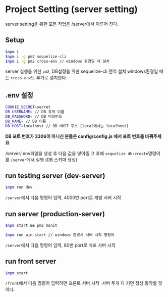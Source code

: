 # Project Setting (server setting)

server setting을 위한 모든 작업은 /server에서 이루어 진다.
​

## Setup

```bash
$npm i
$npm i -g pm2 sequelize-cli
$npm i -g pm2 cross-env // windows 환경일 때 설치
```

server 실행을 위한 `pm2`, DB설정을 위한 sequelize-cli 전역 설치
windows환경일 때는 `cross-env`도 추가로 설치한다.
​

## .env 설정

```bash
COOKIE_SECRET=secret
DB_USERNAME= // DB 유저 이름
DB_PASSWORD= // DB 비밀번호
DB_NAME= // DB 이름 
DB_HOST=localhost // DB HOST 주소 (local에서는 localhost)
```

**DB 포트 번호가 3306이 아니신 분들은 config/config.js 에서 포트 번호를 바꿔주세요**

/server/.env파일을 생성 후 다음 값을 넣어줌
그 후에 `sequelize db:create`명령어를 `/server`에서 실행 (DB 스키마 생성)
​

## run testing server (dev-server)

```bash
$npm run dev
```

`/server`에서 다음 명령어 입력, 4000번 port로 개발 서버 시작
​

## run server (production-server)

```bash
$npm start && pm2 monit
​
$npm run win-start // windows 환경시 서버 시작 명령어
```

`/server`에서 다음 명령어 입력, 80번 port로 배포 서버 시작
​

## run front server

```bash
$npm start
```

`/front`에서 다음 명령어 입력하면 프론트 서버 시작
​
서버 두개 다 키면 정상 동작할 것이다.
